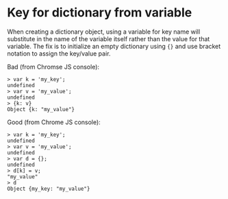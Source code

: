 # Key for dictionary from variable

When creating a dictionary object, using a variable for key name will substitute in the name of the variable itself rather than the value for that variable. The fix is to initialize an empty dictionary using `{}` and use bracket notation to assign the key/value pair.

Bad (from Chromse JS console):
```
> var k = 'my_key';
undefined
> var v = 'my_value';
undefined
> {k: v}
Object {k: "my_value"}
```

Good (from Chrome JS console):
```
> var k = 'my_key';
undefined
> var v = 'my_value';
undefined
> var d = {};
undefined
> d[k] = v;
"my_value"
> d
Object {my_key: "my_value"}
```
